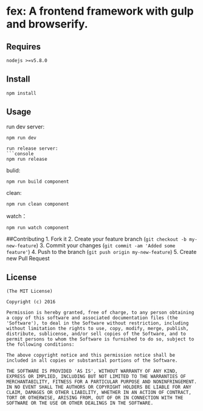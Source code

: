 fex: A frontend framework with gulp and browserify.
==========================
    
## Requires
    nodejs >=v5.8.0

## Install
    npm install    

## Usage
run dev server: 
```console
npm run dev

run release server: 
```console
npm run release  
```

bulid: 
```console
npm run build component
```

clean: 
```console
npm run clean component
```
watch：
```console
npm run watch component
```

##Contributing
    1. Fork it
    2. Create your feature branch (`git checkout -b my-new-feature`)
    3. Commit your changes (`git commit -am 'Added some feature'`)
    4. Push to the branch (`git push origin my-new-feature`)
    5. Create new Pull Request

## License 
    (The MIT License)

    Copyright (c) 2016 

    Permission is hereby granted, free of charge, to any person obtaining
    a copy of this software and associated documentation files (the
    'Software'), to deal in the Software without restriction, including
    without limitation the rights to use, copy, modify, merge, publish,
    distribute, sublicense, and/or sell copies of the Software, and to
    permit persons to whom the Software is furnished to do so, subject to
    the following conditions:

    The above copyright notice and this permission notice shall be
    included in all copies or substantial portions of the Software.

    THE SOFTWARE IS PROVIDED 'AS IS', WITHOUT WARRANTY OF ANY KIND,
    EXPRESS OR IMPLIED, INCLUDING BUT NOT LIMITED TO THE WARRANTIES OF
    MERCHANTABILITY, FITNESS FOR A PARTICULAR PURPOSE AND NONINFRINGEMENT.
    IN NO EVENT SHALL THE AUTHORS OR COPYRIGHT HOLDERS BE LIABLE FOR ANY
    CLAIM, DAMAGES OR OTHER LIABILITY, WHETHER IN AN ACTION OF CONTRACT,
    TORT OR OTHERWISE, ARISING FROM, OUT OF OR IN CONNECTION WITH THE
    SOFTWARE OR THE USE OR OTHER DEALINGS IN THE SOFTWARE.
